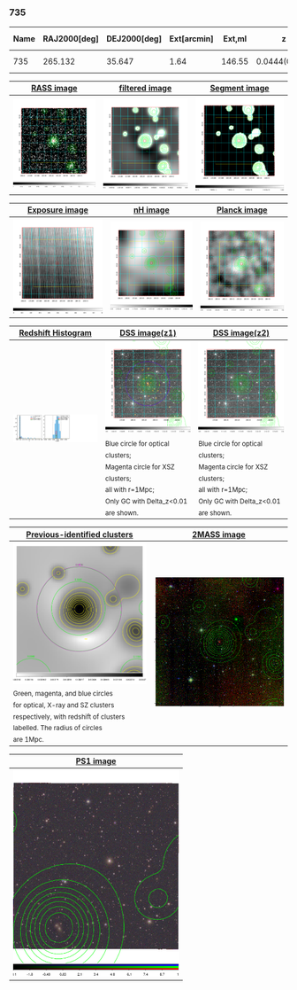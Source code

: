 <div STYLE="page-break-after: always;"></div>

### 735

|Name|RAJ2000[deg]|DEJ2000[deg] |Ext[arcmin]| Ext,ml | z | z_src| C|GC(XSZ,Delta_z<0.01)| GC(OPT,Delta_z<0.01)|GC| R_sig[arcmin] | R500[arcmin] | R500[Mpc]| CRsig[c/s] | CR500[c/s] |L500[1E44 erg/s]|F500[1E-12 erg/s/cm^2]| M500[1E14 Msun]|Tx[keV]|Cnt_sig|Beta|Rc[arcmin]|Comment|Alias|
|---|---|---|---|---|---|------|---|--------|---------|----------|---|---|---|---|---|---|---|---|---|---|---|---|---|---|
|735| 265.132| 35.647| 1.64| 146.55| 0.0444(0.005)| z1, z_xsz| B| MCXC| N| MCXC, N, W| 9.288| 13.910| 0.729| 0.328(0.027)| 0.357(0.029)| 0.305(0.016)| 6.590(0.356)| 1.15(0.03)| 2.37(0.04)| 265.7| 0.921(-0.088+0.056)| 3.899(-0.470+0.312)| -| k147|

|[RASS image](../image/735/735_img.pdf)|[filtered image](../image/735/735_fil.pdf)|[Segment image](../image/735/735_seg.pdf)|
|-------------------|--------------------|-------------------|
| <img src="../image/735/735_img.png" width="300">  | <img src="../image/735/735_fil.png" width="300">   | <img src="../image/735/735_seg.png" width="300">  |

|[Exposure image](../image/735/735_mex.pdf)| [nH image](../image/735/735_nh.pdf)| [Planck image](../image/735/735_p.pdf)|
|-------------------|--------------------|-------------------|
|<img src="../image/735/735_mex.png" width="300">   | <img src="../image/735/735_nh.png" width="300">    | <img src="../image/735/735_p.png" width="300"> |

|[Redshift Histogram](../image/735/735_zg.pdf) | [DSS image(z1)](../image/735/735_dss_z1.pdf)      |  [DSS image(z2)](../image/735/735_dss_z2.pdf)    |
|-------------------|--------------------|-------------------|
|<img src="../image/735/735_zg.png" width="300"> |<img src="../image/735/735_dss_z1.png" width="300"> <sub><br>Blue circle for optical clusters; <br>Magenta circle for XSZ clusters; <br>all with r=1Mpc; <br>Only GC with Delta_z<0.01 are shown. </sub>| <img src="../image/735/735_dss_z2.png" width="300"><sub><br>Blue circle for optical clusters; <br>Magenta circle for XSZ clusters; <br>all with r=1Mpc; <br>Only GC with Delta_z<0.01 are shown. </sub> |

|[Previous-identified clusters](../image/735/735_gc.pdf) | [2MASS image](../image/735/735_2mass.pdf)      |
|-------------------|-------------------|
|<img src=../image/735/735_gc.png width="300"> <br><sub>Green, magenta, and blue circles <br>for optical, X-ray and SZ clusters <br>respectively, with redshift of clusters <br>labelled. The radius of circles <br>are 1Mpc.</sub>|<img src="../image/735/735_2mass.png" width="300">  |

|[PS1 image](../image/735/735_ps1.pdf)            |
|-------------------|
| <img src="../image/735/735_ps1.png" width="300">  |
